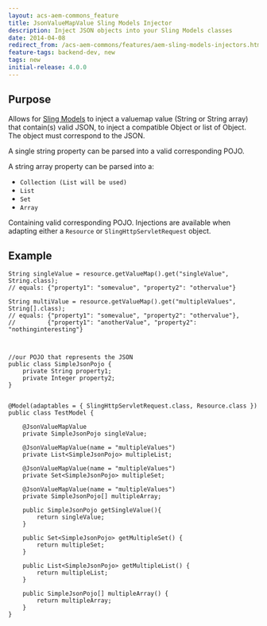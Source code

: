 ```yaml
---
layout: acs-aem-commons_feature
title: JsonValueMapValue Sling Models Injector
description: Inject JSON objects into your Sling Models classes
date: 2014-04-08
redirect_from: /acs-aem-commons/features/aem-sling-models-injectors.html
feature-tags: backend-dev, new
tags: new
initial-release: 4.0.0
---
```


## Purpose

Allows for [Sling Models](http://sling.apache.org/documentation/bundles/models.html) to inject a valuemap value (String or String array) that contain(s) valid JSON, to inject a compatible Object or list of Object.
The object must correspond to the JSON.

A single string property can be parsed into a valid corresponding POJO.

A string array property can be parsed into a:


* `Collection (List will be used)`
* `List`
* `Set`
* `Array`

Containing valid corresponding POJO.
Injections are available when adapting either a `Resource` or `SlingHttpServletRequest` object.


## Example


    String singleValue = resource.getValueMap().get("singleValue", String.class);
    // equals: {"property1": "somevalue", "property2": "othervalue"}
    
    String multiValue = resource.getValueMap().get("multipleValues", String[].class);
    // equals: {"property1": "somevalue", "property2": "othervalue"},
    //         {"property1": "anotherValue", "property2": "nothinginteresting"}
    


    //our POJO that represents the JSON 
    public class SimpleJsonPojo {
        private String property1;
        private Integer property2;
    }


    @Model(adaptables = { SlingHttpServletRequest.class, Resource.class })
    public class TestModel {

        @JsonValueMapValue
        private SimpleJsonPojo singleValue;
        
        @JsonValueMapValue(name = "multipleValues")
        private List<SimpleJsonPojo> multipleList;
        
        @JsonValueMapValue(name = "multipleValues")
        private Set<SimpleJsonPojo> multipleSet;
               
        @JsonValueMapValue(name = "multipleValues")
        private SimpleJsonPojo[] multipleArray;
        
        public SimpleJsonPojo getSingleValue(){
            return singleValue;
        }

        public Set<SimpleJsonPojo> getMultipleSet() {
            return multipleSet;
        }
        
        public List<SimpleJsonPojo> getMultipleList() {
            return multipleList;
        }
                
        public SimpleJsonPojo[] multipleArray() {
            return multipleArray;
        }
    }
